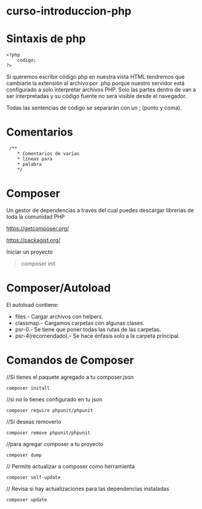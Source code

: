 # curso-introduccion-php
# Sintaxis de php
    <?php 
        codigo;
    ?>

Si queremos escribir código php en nuestra vista HTML tendremos que cambiarle la extensión al archivo por .php porque nuestro servidor está configurado a solo interpretar archivos PHP. Solo las partes dentro de <?php ?> van a ser interpretadas y su código fuente no será visible desde el navegador.

Todas las sentencias de código se separarán con un ; (punto y coma).

# Comentarios

     /**
        * Comentarios de varias  
        * líneas para
        * palabra
        */

# Composer
Un gestor de dependencias a través del cual puedes descargar librerias de toda la comunidad PHP

https://getcomposer.org/

https://packagist.org/

Iniciar un proyecto
> composer init 

# Composer/Autoload
El autoload contiene:
* files.- Cargar archivos con helpers.
* classmap.- Cargamos carpetas con algunas clases.
* psr-0.- Se tiene que poner todas las rutas de las carpetas.
* psr-4(recomendado).- Se hace énfasis solo a la carpeta principal.


# Comandos de Composer

//Si tienes el paquete agregado a tu composer.json

    composer install

//si no lo tienes configurado en tu json

    composer require phpunit/phpunit

//Si deseas removerlo

    composer remove phpunit/phpunit

//para agregar composer a tu proyecto

    composer dump

// Permite actualizar a composer como herramienta

	composer self-update

// Revisa si hay actualizaciones para las dependencias instaladas

	composer update
